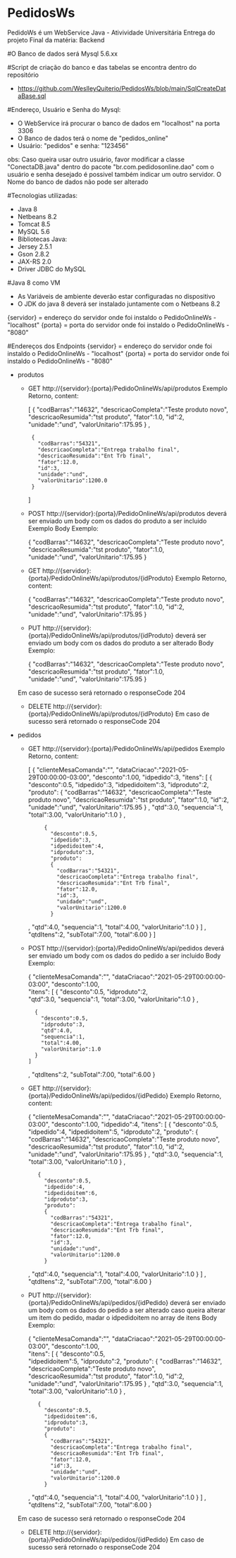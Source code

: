 # PedidosWs
PedidoWs é um WebService Java - Ativividade Universitária
Entrega do projeto Final da matéria: Backend

#O Banco de dados será Mysql 5.6.xx

#Script de criação do banco e das tabelas se encontra dentro do repositório
 - https://github.com/WeslleyQuiterio/PedidosWs/blob/main/SqlCreateDataBase.sql

#Endereço, Usuário e Senha do Mysql:
 - O WebService irá procurar o banco de dados em "localhost" na porta 3306
 - O Banco de dados terá o nome de "pedidos_online"
 - Usuário: "pedidos" e senha: "123456"
 
 obs: Caso queira usar outro usuário, favor modificar a classe "ConectaDB.java" dentro do pacote "br.com.pedidosonline.dao" com o usuário e senha desejado
 é possivel também indicar um outro servidor.
 O Nome do banco de dados não pode ser alterado
 
#Tecnologias utilizadas:
 - Java 8
 - Netbeans 8.2
 - Tomcat 8.5
 - MySQL 5.6
 - Bibliotecas Java:
  - Jersey 2.5.1
  - Gson 2.8.2
  - JAX-RS 2.0
  - Driver JDBC do MySQL

#Java 8 como VM
 - As Variáveis de ambiente deverão estar configuradas no dispositivo
 - O JDK do java 8 deverá ser instalado juntamente com o Netbeans 8.2

{servidor} = endereço do servidor onde foi instaldo o PedidoOnlineWs - "localhost"
{porta} = porta do servidor onde foi instaldo o PedidoOnlineWs - "8080"

#Endereços dos Endpoints
	{servidor} = endereço do servidor onde foi instaldo o PedidoOnlineWs - "localhost"
	{porta} = porta do servidor onde foi instaldo o PedidoOnlineWs - "8080"
 - produtos
 
   * GET http://{servidor}:{porta}/PedidoOnlineWs/api/produtos
	Exemplo Retorno, content:
		
		
		[
			{
			"codBarras":"14632",
			"descricaoCompleta":"Teste produto novo",
			"descricaoResumida":"tst produto",
			"fator":1.0,
			"id":2,
			"unidade":"und",
			"valorUnitario":175.95
		  }
		,
		  
		  {
			"codBarras":"54321",
			"descricaoCompleta":"Entrega trabalho final",
			"descricaoResumida":"Ent Trb final",
			"fator":12.0,
			"id":3,
			"unidade":"und",
			"valorUnitario":1200.0
		  }
		]
		
		
		
	* POST http://{servidor}:{porta}/PedidoOnlineWs/api/produtos
	deverá ser enviado um body com os dados do produto a ser incluido
	Exemplo Body Exemplo: 
		
		{
		  "codBarras":"14632",
		  "descricaoCompleta":"Teste produto novo",
		  "descricaoResumida":"tst produto",
		  "fator":1.0,		 
		  "unidade":"und",
		  "valorUnitario":175.95
		}	
		
		
		
   * GET http://{servidor}:{porta}/PedidoOnlineWs/api/produtos/{idProduto}
	Exemplo Retorno, content:
		
		{
		  "codBarras":"14632",
		  "descricaoCompleta":"Teste produto novo",
		  "descricaoResumida":"tst produto",
		  "fator":1.0,
		  "id":2,
		  "unidade":"und",
		  "valorUnitario":175.95
		}
		
		
		
   * PUT http://{servidor}:{porta}/PedidoOnlineWs/api/produtos/{idProduto}
	deverá ser enviado um body com os dados do produto a ser alterado
	Body Exemplo: 
		
		{
		  "codBarras":"14632",
		  "descricaoCompleta":"Teste produto novo",
		  "descricaoResumida":"tst produto",
		  "fator":1.0,		 
		  "unidade":"und",
		  "valorUnitario":175.95
		}
		
	Em caso de sucesso será retornado o responseCode 204

	

	* DELETE http://{servidor}:{porta}/PedidoOnlineWs/api/produtos/{idProduto}
	  Em caso de sucesso será retornado o responseCode 204
	


 - pedidos
 
   * GET http://{servidor}:{porta}/PedidoOnlineWs/api/pedidos
	Exemplo Retorno, content:
		
		
		[
			{
			"clienteMesaComanda":"",
			"dataCriacao":"2021-05-29T00:00:00-03:00",
			"desconto":1.00,
			"idpedido":3,
			"itens":
			[
					{
				"desconto":0.5,
				"idpedido":3,
				"idpedidoitem":3,
				"idproduto":2,
				"produto":
				{
				  "codBarras":"14632",
				  "descricaoCompleta":"Teste produto novo",
				  "descricaoResumida":"tst produto",
				  "fator":1.0,
				  "id":2,
				  "unidade":"und",
				  "valorUnitario":175.95
				}
		,
				"qtd":3.0,
				"sequencia":1,
				"total":3.00,
				"valorUnitario":1.0
			  }
		,
			  
			  {
				"desconto":0.5,
				"idpedido":3,
				"idpedidoitem":4,
				"idproduto":3,
				"produto":
				{
				  "codBarras":"54321",
				  "descricaoCompleta":"Entrega trabalho final",
				  "descricaoResumida":"Ent Trb final",
				  "fator":12.0,
				  "id":3,
				  "unidade":"und",
				  "valorUnitario":1200.0
				}
		,
				"qtd":4.0,
				"sequencia":1,
				"total":4.00,
				"valorUnitario":1.0
			  }
			]
		,
			"qtdItens":2,
			"subTotal":7.00,
			"total":6.00
		  }
		]
		
		
		
	* POST http://{servidor}:{porta}/PedidoOnlineWs/api/pedidos
	deverá ser enviado um body com os dados do pedido a ser incluido
	Body Exemplo: 
		
		{
		  "clienteMesaComanda":"",
		  "dataCriacao":"2021-05-29T00:00:00-03:00",
		  "desconto":1.00,		 
		  "itens":
		  [
				{
			  "desconto":0.5,
			  "idproduto":2,			 
			  "qtd":3.0,
			  "sequencia":1,
			  "total":3.00,
			  "valorUnitario":1.0
			}
		,
			
			{
			  "desconto":0.5,
			  "idproduto":3,			  
			  "qtd":4.0,
			  "sequencia":1,
			  "total":4.00,
			  "valorUnitario":1.0
			}
		  ]
		,
		  "qtdItens":2,
		  "subTotal":7.00,
		  "total":6.00
		}

		
		
		
   * GET http://{servidor}:{porta}/PedidoOnlineWs/api/pedidos/{idPedido}
	Exemplo Retorno, content:
		
		{
		  "clienteMesaComanda":"",
		  "dataCriacao":"2021-05-29T00:00:00-03:00",
		  "desconto":1.00,
		  "idpedido":4,
		  "itens":
		  [
				{
			  "desconto":0.5,
			  "idpedido":4,
			  "idpedidoitem":5,
			  "idproduto":2,
			  "produto":
			  {
				"codBarras":"14632",
				"descricaoCompleta":"Teste produto novo",
				"descricaoResumida":"tst produto",
				"fator":1.0,
				"id":2,
				"unidade":"und",
				"valorUnitario":175.95
			  }
		,
			  "qtd":3.0,
			  "sequencia":1,
			  "total":3.00,
			  "valorUnitario":1.0
			}
		,
			
			{
			  "desconto":0.5,
			  "idpedido":4,
			  "idpedidoitem":6,
			  "idproduto":3,
			  "produto":
			  {
				"codBarras":"54321",
				"descricaoCompleta":"Entrega trabalho final",
				"descricaoResumida":"Ent Trb final",
				"fator":12.0,
				"id":3,
				"unidade":"und",
				"valorUnitario":1200.0
			  }
		,
			  "qtd":4.0,
			  "sequencia":1,
			  "total":4.00,
			  "valorUnitario":1.0
			}
		  ]
		,
		  "qtdItens":2,
		  "subTotal":7.00,
		  "total":6.00
		}

		
		
		
   * PUT http://{servidor}:{porta}/PedidoOnlineWs/api/pedidos/{idPedido}
	deverá ser enviado um body com os dados do pedido a ser alterado
	caso queira alterar um item do pedido, madar o idpedidoitem no array de itens
	Body Exemplo: 
		
		{
		  "clienteMesaComanda":"",
		  "dataCriacao":"2021-05-29T00:00:00-03:00",
		  "desconto":1.00,		 
		  "itens":
		  [
				{
			  "desconto":0.5,			 
			  "idpedidoitem":5,
			  "idproduto":2,
			  "produto":
			  {
				"codBarras":"14632",
				"descricaoCompleta":"Teste produto novo",
				"descricaoResumida":"tst produto",
				"fator":1.0,
				"id":2,
				"unidade":"und",
				"valorUnitario":175.95
			  }
		,
			  "qtd":3.0,
			  "sequencia":1,
			  "total":3.00,
			  "valorUnitario":1.0
			}
		,
			
			{
			  "desconto":0.5,			  
			  "idpedidoitem":6,
			  "idproduto":3,
			  "produto":
			  {
				"codBarras":"54321",
				"descricaoCompleta":"Entrega trabalho final",
				"descricaoResumida":"Ent Trb final",
				"fator":12.0,
				"id":3,
				"unidade":"und",
				"valorUnitario":1200.0
			  }
		,
			  "qtd":4.0,
			  "sequencia":1,
			  "total":4.00,
			  "valorUnitario":1.0
			}
		  ]
		,
		  "qtdItens":2,
		  "subTotal":7.00,
		  "total":6.00
		}

		
	Em caso de sucesso será retornado o responseCode 204

	

	* DELETE http://{servidor}:{porta}/PedidoOnlineWs/api/pedidos/{idPedido}
	  Em caso de sucesso será retornado o responseCode 204





































